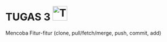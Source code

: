# TUGAS 3 <img src="https://raw.githubusercontent.com/Tarikul-Islam-Anik/Animated-Fluent-Emojis/master/Emojis/People%20with%20professions/Technologist%20Medium-Light%20Skin%20Tone.png" alt="Technologist Medium-Light Skin Tone" width="40" height="40" />

Mencoba Fitur-fitur (clone, pull/fetch/merge, push, commit, add)


